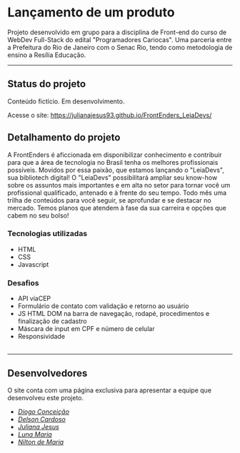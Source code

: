 # **Lançamento de um produto**

Projeto desenvolvido em grupo para a disciplina de Front-end do curso de WebDev Full-Stack do edital "Programadores Cariocas". Uma parceria entre a Prefeitura do Rio de Janeiro com o Senac Rio, tendo como metodologia de ensino a Resília Educação.

---

## **Status do projeto**

Conteúdo fictício. Em desenvolvimento.

Acesse o site:  https://julianajesus93.github.io/FrontEnders_LeiaDevs/

## **Detalhamento do projeto**
A FrontEnders é aficcionada em disponibilizar conhecimento e contribuir para que a área de tecnologia no Brasil tenha os melhores profissionais possíveis. 
Movidos por essa paixão, que estamos lançando o "LeiaDevs", sua bibliotech digital! O "LeiaDevs" possibilitará ampliar seu know-how sobre os assuntos mais importantes e em alta no setor para tornar você um profissional qualificado, antenado e à frente do seu tempo.
Todo mês uma trilha de conteúdos para você seguir, se aprofundar e se destacar no mercado.
Temos planos que atendem à fase da sua carreira e opções que cabem no seu bolso! 


### **Tecnologias utilizadas**
- HTML
- CSS
- Javascript

### **Desafios**
- API viaCEP
- Formulário de contato com validação e retorno ao usuário
- JS HTML DOM na barra de navegação, rodapé, procedimentos e finalização de cadastro
- Máscara de input em CPF e número de celular
- Responsividade
<br><br>

---

## **Desenvolvedores**

O site conta com uma página exclusiva para apresentar a equipe que desenvolveu este projeto.

- <a href="https://www.linkedin.com/in/diogo-concei%C3%A7%C3%A3o/">*Diogo Conceição*</a><br> 
- <a href="https://www.linkedin.com/in/delson-cardoso-78bab421b/">*Delson Cardoso*</a><br>
- <a href="https://www.linkedin.com/in/julianajesus93/">*Juliana Jesus*</a><br>
- <a href="https://www.linkedin.com/in/luna-maria-465a111b8/">*Luna Maria*</a><br>
- <a href="https://www.linkedin.com/in/niltondemaria/">*Nilton de Maria*</a><br>
